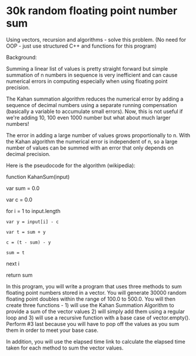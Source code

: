 # 30k random floating point number sum
Using vectors, recursion and algorithms - solve this problem. (No need for OOP - just use structured C++ and functions for this program)

Background:

Summing a linear list of values is pretty straight forward but simple summation of n numbers in sequence is very inefficient and can cause numerical errors in computing especially when using floating point precision.

The Kahan summation algorithm reduces the numerical error by adding a sequence of decimal numbers using a separate running compensation (basically a variable to accumulate small errors).  Now, this is not useful if we're adding 10, 100 even 1000 number but what about much larger numbers!

The error in adding a large number of values grows proportionally to n. With the Kahan algorithm the numerical error is independent of n, so a large number of values can be summed with an error that only depends on decimal precision. 

Here is the pseudocode for the algorithm (wikipedia):

function KahanSum(input)

  var sum = 0.0

  var c = 0.0

  for i = 1 to input.length 

    var y = input[i] - c

    var t = sum + y

    c = (t - sum) - y

    sum = t

  next i

  return sum

In this program, you will write a program that uses three methods to sum floating point numbers stored in a vector.  You will generate 30000 random floating point doubles within the range of 100.0 to 500.0.  You will then create three functions - 1) will use the Kahan Summation Algorithm to provide a sum of the vector values 2) will simply add them using a regular loop and 3) will use a recursive function with a base case of vector.empty().  Perform #3 last because you will have to pop off the values as you sum them in order to meet your base case.  

In addition, you will use the elapsed time link to calculate the elapsed time taken for each method to sum the vector values.
